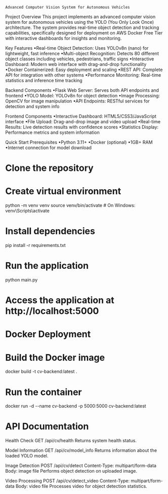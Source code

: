     Advanced Computer Vision System for Autonomous Vehicles
  Project Overview
This project implements an advanced computer vision system for autonomous vehicles using the YOLO (You Only Look Once) architecture. 
The system provides real-time object detection and tracking capabilities, specifically designed for deployment on AWS Docker Free Tier with interactive dashboards for insights and monitoring.

  Key Features
•Real-time Object Detection: Uses YOLOv8n (nano) for lightweight, fast inference
•Multi-object Recognition: Detects 80 different object classes including vehicles, pedestrians, traffic signs
•Interactive Dashboard: Modern web interface with drag-and-drop functionality
•Docker Containerized: Easy deployment and scaling
•REST API: Complete API for integration with other systems
•Performance Monitoring: Real-time statistics and inference time tracking

  Backend Components
•Flask Web Server: Serves both API endpoints and frontend
•YOLO Model: YOLOv8n for object detection
•Image Processing: OpenCV for image manipulation
•API Endpoints: RESTful services for detection and system info

  Frontend Components
•Interactive Dashboard: HTML5/CSS3/JavaScript interface
•File Upload: Drag-and-drop image and video upload
•Real-time Results: Live detection results with confidence scores
•Statistics Display: Performance metrics and system information

  Quick Start
Prerequisites
•Python 3.11+
•Docker (optional)
•1GB+ RAM
•Internet connection for model download

# Clone the repository
# Create virtual environment
python -m venv venv
source venv/bin/activate  # On Windows: venv\Scripts\activate
# Install dependencies
pip install -r requirements.txt
# Run the application
python main.py
# Access the application at http://localhost:5000

  # Docker Deployment
# Build the Docker image
docker build -t cv-backend:latest .
# Run the container
docker run -d --name cv-backend -p 5000:5000 cv-backend:latest

  # API Documentation
  Health Check
  GET /api/cv/health
  Returns system health status.

  Model Information
  GET /api/cv/model_info
  Returns information about the loaded YOLO model.

  Image Detection
  POST /api/cv/detect
  Content-Type: multipart/form-data
  Body: image file
  Performs object detection on uploaded image.

  Video Processing
  POST /api/cv/detect_video
  Content-Type: multipart/form-data
  Body: video file
  Processes video for object detection statistics.

